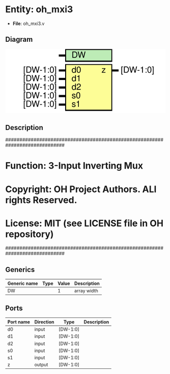 # Entity: oh_mxi3

- **File**: oh_mxi3.v
## Diagram

![Diagram](oh_mxi3.svg "Diagram")
## Description

#############################################################################
# Function: 3-Input Inverting Mux                                           #
#                                                                           #
# Copyright: OH Project Authors. ALl rights Reserved.                       #
# License:  MIT (see LICENSE file in OH repository)                         # 
#############################################################################

## Generics

| Generic name | Type | Value | Description   |
| ------------ | ---- | ----- | ------------- |
| DW           |      | 1     |  array width  |
## Ports

| Port name | Direction | Type     | Description |
| --------- | --------- | -------- | ----------- |
| d0        | input     | [DW-1:0] |             |
| d1        | input     | [DW-1:0] |             |
| d2        | input     | [DW-1:0] |             |
| s0        | input     | [DW-1:0] |             |
| s1        | input     | [DW-1:0] |             |
| z         | output    | [DW-1:0] |             |
